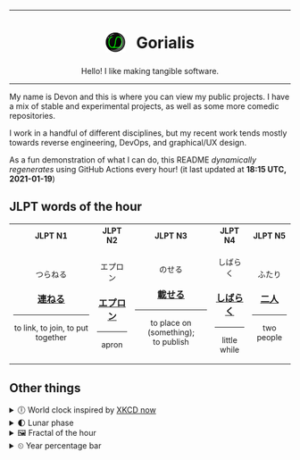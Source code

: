 ***

<h1 align="center">
<sub>
    <img src="readme/resources/avatar.png" height="36">
</sub>
&nbsp;
Gorialis
</h1>
<p align="center">
Hello! I like making tangible software.
</p>

***

My name is Devon and this is where you can view my public projects. I have a mix of stable and experimental projects, as well as some more comedic repositories.

I work in a handful of different disciplines, but my recent work tends mostly towards reverse engineering, DevOps, and graphical/UX design.

As a fun demonstration of what I can do, this README *dynamically regenerates* using GitHub Actions every hour! (it last updated at **18:15 UTC, 2021-01-19**)

<h2>JLPT words of the hour</h2>
<table>
    <tr>
        <th>JLPT N1</th>
        <th>JLPT N2</th>
        <th>JLPT N3</th>
        <th>JLPT N4</th>
        <th>JLPT N5</th>
    </tr>
    <tr>
        <td>
            <p align="center">つらねる</p>
            <h3 align="center"><b><a href="https://jisho.org/search/%E9%80%A3%E3%81%AD%E3%82%8B">連ねる</a></b></h3>
            <hr>
            <p align="center">to link,<wbr> to join,<wbr> to put together</p>
        </td>
        <td>
            <p align="center">エプロン</p>
            <h3 align="center"><b><a href="https://jisho.org/search/%E3%82%A8%E3%83%97%E3%83%AD%E3%83%B3">エプロン</a></b></h3>
            <hr>
            <p align="center">apron</p>
        </td>
        <td>
            <p align="center">のせる</p>
            <h3 align="center"><b><a href="https://jisho.org/search/%E8%BC%89%E3%81%9B%E3%82%8B">載せる</a></b></h3>
            <hr>
            <p align="center">to place on (something);<br> to publish</p>
        </td>
        <td>
            <p align="center">しばらく</p>
            <h3 align="center"><b><a href="https://jisho.org/search/%E3%81%97%E3%81%B0%E3%82%89%E3%81%8F">しばらく</a></b></h3>
            <hr>
            <p align="center">little while</p>
        </td>
        <td>
            <p align="center">ふたり</p>
            <h3 align="center"><b><a href="https://jisho.org/search/%E4%BA%8C%E4%BA%BA">二人</a></b></h3>
            <hr>
            <p align="center">two people</p>
        </td>
    </tr>
</table>

<h2>Other things</h2>
<details>
<summary>🕕  World clock inspired by <a href="https://xkcd.com/now">XKCD now</a></summary>

> <img src="generated/now.png" width="512">

</details>
<details>
<summary>🌓 Lunar phase</summary>

The moon is approximately 24.23% through its phase (First Quarter).

</details>
<details>
<summary>&#x1f5bc; Fractal of the hour</summary>

> <img src="generated/fractal.png" width="512">

</details>
<details>
<summary>&#x23f2; Year percentage bar</summary>
<pre><code>2021 [█▁▁▁▁▁▁▁▁▁▁▁▁▁▁▁▁▁▁▁] 5.14%</code></pre>
</details>

